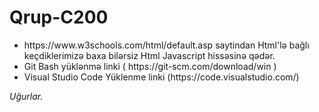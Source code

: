 # Qrup-C200
<ul>

<li> https://www.w3schools.com/html/default.asp saytindan Html'lə bağlı keçdiklerimizə baxa bilərsiz Html Javascript hissəsinə qədər.</li>

<li>Git Bash yüklənmə linki ( https://git-scm.com/download/win )</li>
<li>Visual Studio Code Yüklenme linki (https://code.visualstudio.com/)

</ul>
<em> Uğurlar.</em>
